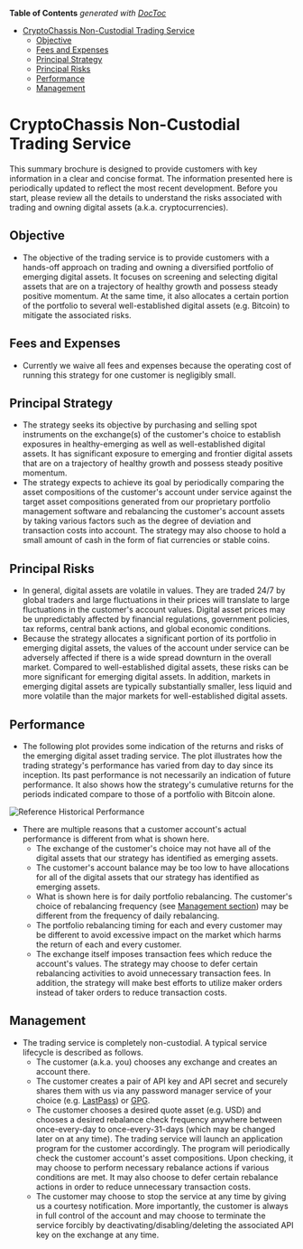 <!-- START doctoc generated TOC please keep comment here to allow auto update -->
<!-- DON'T EDIT THIS SECTION, INSTEAD RE-RUN doctoc TO UPDATE -->
**Table of Contents**  *generated with [DocToc](https://github.com/thlorenz/doctoc)*

- [CryptoChassis Non-Custodial Trading Service](#cryptochassis-non-custodial-trading-service)
  - [Objective](#objective)
  - [Fees and Expenses](#fees-and-expenses)
  - [Principal Strategy](#principal-strategy)
  - [Principal Risks](#principal-risks)
  - [Performance](#performance)
  - [Management](#management)

<!-- END doctoc generated TOC please keep comment here to allow auto update -->

# CryptoChassis Non-Custodial Trading Service
This summary brochure is designed to provide customers with key information in a clear and concise format. The information presented here is periodically updated to reflect the most recent development. Before you start, please review all the details to understand the risks associated with trading and owning digital assets (a.k.a. cryptocurrencies).

## Objective
* The objective of the trading service is to provide customers with a hands-off approach on trading and owning a diversified portfolio of emerging digital assets. It focuses on screening and selecting digital assets that are on a trajectory of healthy growth and possess steady positive momentum. At the same time, it also allocates a certain portion of the portfolio to several well-established digital assets (e.g. Bitcoin) to mitigate the associated risks.

## Fees and Expenses
* Currently we waive all fees and expenses because the operating cost of running this strategy for one customer is negligibly small.

## Principal Strategy
* The strategy seeks its objective by purchasing and selling spot instruments on the exchange(s) of the customer's choice to establish exposures in healthy-emerging as well as well-established digital assets. It has significant exposure to emerging and frontier digital assets that are on a trajectory of healthy growth and possess steady positive momentum.
* The strategy expects to achieve its goal by periodically comparing the asset compositions of the customer's account under service against the target asset compositions generated from our proprietary portfolio management software and rebalancing the customer's account assets by taking various factors such as the degree of deviation and transaction costs into account. The strategy may also choose to hold a small amount of cash in the form of fiat currencies or stable coins.

## Principal Risks
* In general, digital assets are volatile in values. They are traded 24/7 by global traders and large fluctuations in their prices will translate to large fluctuations in the customer's account values. Digital asset prices may be unpredictably affected by financial regulations, government policies, tax reforms, central bank actions, and global economic conditions.
* Because the strategy allocates a significant portion of its portfolio in emerging digital assets, the values of the account under service can be adversely affected if there is a wide spread downturn in the overall market. Compared to well-established digital assets, these risks can be more significant for emerging digital assets. In addition, markets in emerging digital assets are typically substantially smaller, less liquid and more volatile than the major markets for well-established digital assets.

## Performance
* The following plot provides some indication of the returns and risks of the emerging digital asset trading service. The plot illustrates how the trading strategy's performance has varied from day to day since its inception. Its past performance is not necessarily an indication of future performance. It also shows how the strategy's cumulative returns for the periods indicated compare to those of a portfolio with Bitcoin alone.

![Reference Historical Performance](https://marketdata-e0323a9039add2978bf5b49550572c7c-public.s3.amazonaws.com/emerging_asset_historical_performance.png?)
* There are multiple reasons that a customer account's actual performance is different from what is shown here.
  * The exchange of the customer's choice may not have all of the digital assets that our strategy has identified as emerging assets.
  * The customer's account balance may be too low to have allocations for all of the digital assets that our strategy has identified as emerging assets.
  * What is shown here is for daily portfolio rebalancing. The customer's choice of rebalancing frequency (see [Management section](#Management)) may be different from the frequency of daily rebalancing.
  * The portfolio rebalancing timing for each and every customer may be different to avoid excessive impact on the market which harms the return of each and every customer.
  * The exchange itself imposes transaction fees which reduce the account's values. The strategy may choose to defer certain rebalancing activities to avoid unnecessary transaction fees. In addition, the strategy will make best efforts to utilize maker orders instead of taker orders to reduce transaction costs.

## Management
* The trading service is completely non-custodial. A typical service lifecycle is described as follows.
  * The customer (a.k.a. you) chooses any exchange and creates an account there.
  * The customer creates a pair of API key and API secret and securely shares them with us via any password manager service of your choice (e.g. [LastPass](https://www.lastpass.com/)) or [GPG](https://gpgtools.org/).
  * The customer chooses a desired quote asset (e.g. USD) and chooses a desired rebalance check frequency anywhere between once-every-day to once-every-31-days (which may be changed later on at any time). The trading service will launch an application program for the customer accordingly. The program will periodically check the customer account's asset compositions. Upon checking, it may choose to perform necessary rebalance actions if various conditions are met. It may also choose to defer certain rebalance actions in order to reduce unnecessary transaction costs.
  * The customer may choose to stop the service at any time by giving us a courtesy notification. More importantly, the customer is always in full control of the account and may choose to terminate the service forcibly by deactivating/disabling/deleting the associated API key on the exchange at any time.
